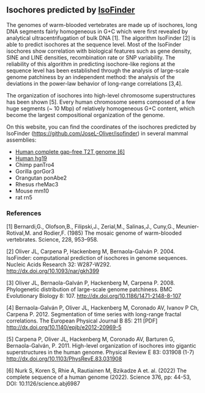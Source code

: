 ## Isochores predicted by [IsoFinder](https://github.com/JoseL-Oliver/isofinder)

The genomes of warm-blooded vertebrates are made up of isochores, long DNA segments fairly homogeneous in G+C which were first revealed by analytical ultracentrifugation of bulk DNA [1]. The algorithm IsoFinder [2] is able to predict isochores at the sequence level. Most of the IsoFinder isochores show correlation with biological features such as gene density, SINE and LINE densities, recombination rate or SNP variability. The reliability of this algorithm in predicting isochore-like regions at the sequence level has been established through the analysis of large-scale genome patchiness by an independent method: the analysis of the deviations in the power-law behavior of long-range correlations [3,4].

The organization of isochores into high-level chromosome superstructures has been shown [5]. Every human chromosome seems composed of a few huge segments (~ 10 Mbp) of relatively homogeneous G+C content, which become the largest compositional organization of the genome.

On this website, you can find the coordinates of the isochores predicted by IsoFinder (https://github.com/JoseL-Oliver/isofinder) in several mammal assemblies:

 - [Human complete gap-free T2T genome [6]]()
 - [Human hg19](https://genome.ucsc.edu/s/oliver/hg19)
 - Chimp panTro4
 - Gorilla gorGor3
 - Orangutan ponAbe2
 - Rhesus rheMac3
 - Mouse mm10
 - rat rn5 

### References

[1] Bernardi,G., Olofson,B., Filipski,J., Zerial,M., Salinas,J., Cuny,G., Meunier-Rotival,M. and Rodier,F. (1985) The mosaic genome of warm-blooded vertebrates. Science, 228, 953–958.

[2] Oliver JL, Carpena P, Hackenberg M, Bernaola-Galván P. 2004. IsoFinder: computational prediction of isochores in genome sequences. Nucleic Acids Research 32: W287-W292.
http://dx.doi.org/10.1093/nar/gkh399

[3] Oliver JL, Bernaola-Galván P, Hackenberg M, Carpena P. 2008. Phylogenetic distribution of large-scale genome patchiness. BMC Evolutionary Biology 8: 107.
http://dx.doi.org/10.1186/1471-2148-8-107

[4] Bernaola-Galván P, Oliver JL, Hackenberg M, Coronado AV, Ivanov P Ch, Carpena P. 2012. Segmentation of time series with long-range fractal correlations. The European Physical Journal B 85: 211 [PDF]
http://dx.doi.org/10.1140/epjb/e2012-20969-5

[5] Carpena P, Oliver JL, Hackenberg M, Coronado AV, Barturen G, Bernaola-Galván, P. 2011.
High-level organization of isochores into gigantic superstructures in the human genome. Physical Review E 83: 031908 (1-7)
http://dx.doi.org/10.1103/PhysRevE.83.031908

[6] Nurk S, Koren S, Rhie A, Rautiainen M, Bzikadze A et. al. (2022) The complete sequence of a human genome (2022). Science 376, pp: 44-53, DOI: 10.1126/science.abj6987
